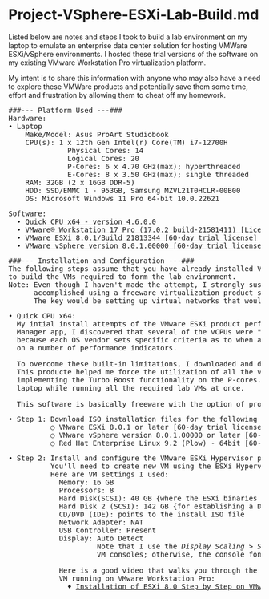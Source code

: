 # Project-VSphere-ESXi-Lab-Build.md

Listed below are notes and steps I took to build a lab environment on my laptop to emulate
an enterprise data center solution for hosting VMWare ESXi/vSphere environments. I hosted
these trial versions of the software on my existing VMware Workstation Pro virtualization
platform.

My intent is to share this information with anyone who may also have a need to explore these
VMWare products and potentially save them some time, effort and frustration by allowing them
to cheat off my homework.

<pre>
###--- Platform Used ---###
Hardware:
• Laptop
    Make/Model: Asus ProArt Studiobook
    CPU(s): 1 x 12th Gen Intel(r) Core(TM) i7-12700H
              Physical Cores: 14
              Logical Cores: 20
              P-Cores: 6 x 4.70 GHz(max); hyperthreaded
              E-Cores: 8 x 3.50 GHz(max); single threaded
    RAM: 32GB (2 x 16GB DDR-5)
    HDD: SSD/EMMC 1 - 953GB, Samsung MZVL21T0HCLR-00B00
    OS: Microsoft Windows 11 Pro 64-bit 10.0.22621
</pre>
<pre>
Software:
  • <a href="https://coderbag.com">Quick CPU x64 - version 4.6.0.0</a>
  • <a href="https://www.vmware.com/products/workstation-pro.html">VMware® Workstation 17 Pro (17.0.2 build-21581411) [Licensed Product]</a>
  • <a href="https://www.vmware.com/products/esxi-and-esx.html">VMware ESXi 8.0.1/Build 21813344 [60-day trial license]</a>
  • <a href="https://www.vmware.com/products/vsphere.html">VMware vSphere version 8.0.1.00000 [60-day trial license]</a>
</pre>
<pre>
###--- Installation and Configuration ---###
The following steps assume that you have already installed VMware Workstation 17 Pro and are ready
to build the VMs required to form the lab environment.
Note: Even though I haven't made the attempt, I strongly suspect that the same build process could be
      accomplished using a freeware virtualization product such as Oracle's VirtualBox solution.
      The key would be setting up virtual networks that would perform NATing and DNS IP assignments.
</pre>
<pre>
• Quick CPU x64:
  My intial install attempts of the VMware ESXi product performed abismally. Viewing the Windows Resource
  Manager app, I discovered that several of the vCPUs were "Parked" and not being utilized. This is largely
  because each OS vendor sets specific criteria as to when and how many cores are spun up and deployed depending
  on a number of performance indicators.

  To overcome these built-in limitations, I downloaded and deployed the Quick CPU x64 product for Windows.
  This producte helped me force the utilization of all the vcores on my laptop and maximize the performance by
  implementing the Turbo Boost functionality on the P-cores. This greatly enhanced the overall performance of my
  laptop while running all the required lab VMs at once.

  This software is basically freeware with the option of providing a monetary gift for support.
</pre>
<pre>
• Step 1: Download ISO installation files for the following software:
          ○ VMware ESXi 8.0.1 or later [60-day trial license]
          ○ VMware vSphere version 8.0.1.00000 or later [60-day trial license]
          ○ Red Hat Enterprise Linux 9.2 (Plow) - 64bit [60-day trial license]
</pre>
<pre>
• Step 2: Install and configure the VMware ESXi Hypervisor product 
          You'll need to create new VM using the ESXi Hypervisor ISO install file.
          Here are VM settings I used:
            Memory: 16 GB
            Processors: 8
            Hard Disk(SCSI): 40 GB {where the ESXi binaries get installed}
            Hard Disk 2 (SCSI): 142 GB {for establishing a Data Store to be used by hosted VMs}
            CD/DVD (IDE): points to the install ISO file
            Network Adapter: NAT
            USB Controller: Present
            Display: Auto Detect
                     Note that I use the <em>Display Scaling > Stretch mode > Free</em> stretch option on these
                     VM consoles; otherwise, the console font is too small to easily read when booting up. 

            Here is a good video that walks you through the process of installing and configuring ESXi on a
            VM running on VMware Workstation Pro:
              ♦ <a href="https://youtu.be/HDpPOx7g0Lk">Installation of ESXi 8.0 Step by Step on VMware Workstation Pro (video 15:54)</a>
</pre>